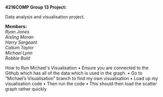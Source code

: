 **4216COMP Group 13 Project:**

Data analysis and visualisation project.

**Members:**\
*Ryan Jones*\
*Aisling Moran*\
*Harry Sargeant*\
*Callum Taylor*\
*Michael Lynn*\
*Robbie Bold*


How to Run Michael's Visualisation
•	Ensure you are connected to the Github which has all of the data which is used in the graph. 
•	Go to “Michael’s Visualisation” branch to find my own visualisation
•	Load up my visualisation code
•	Then run the code 
•	This should then load the scatter graph rather quickly
